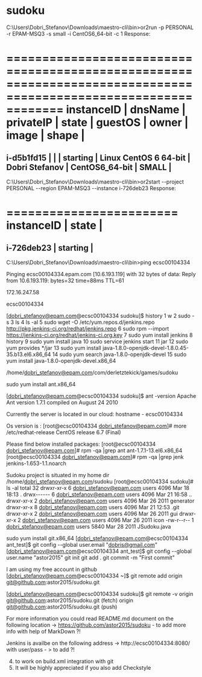 # sudoku

C:\Users\Dobri_Stefanov\Downloads\maestro-cli\bin>or2run -p PERSONAL -r EPAM-MSQ3 -s small -i CentOS6_64-bit -c 1
Response:


================================================================================================================
 instanceID | dnsName | privateIP | state    | guestOS               | owner          | image          | shape |
================================================================================================================
 i-d5b1fd15 |         |           | starting | Linux CentOS 6 64-bit | Dobri Stefanov | CentOS6_64-bit | SMALL |
----------------------------------------------------------------------------------------------------------------

C:\Users\Dobri_Stefanov\Downloads\maestro-cli\bin>or2start --project PERSONAL --region EPAM-MSQ3 --instance i-726deb23
Response:


========================
 instanceID | state    |
========================
 i-726deb23 | starting |
------------------------


C:\Users\Dobri_Stefanov\Downloads\maestro-cli\bin>ping ecsc00104334

Pinging ecsc00104334.epam.com [10.6.193.119] with 32 bytes of data:
Reply from 10.6.193.119: bytes=32 time=88ms TTL=61


172.16.247.58


ecsc00104334

[dobri_stefanov@epam.com@ecsc00104334 sudoku]$ history
    1  w
    2  sudo -s
    3  ls
    4  ls -al
    5  sudo wget -O /etc/yum.repos.d/jenkins.repo http://pkg.jenkins-ci.org/redhat/jenkins.repo
    6  sudo rpm --import https://jenkins-ci.org/redhat/jenkins-ci.org.key
    7  sudo yum install jenkins
    8  history
    9  sudo yum install java
   10  sudo service jenkins start
   11  jar
   12  sudo yum provides */jar
   13  sudo yum install java-1.8.0-openjdk-devel-1.8.0.45-35.b13.el6.x86_64
   14  sudo yum search java-1.8.0-openjdk-devel
   15  sudo yum install java-1.8.0-openjdk-devel.x86_64

/home/dobri_stefanov@epam.com/com/derletztekick/games/sudoku

sudo yum install ant.x86_64

[dobri_stefanov@epam.com@ecsc00104334 sudoku]$ ant -version
Apache Ant version 1.7.1 compiled on August 24 2010


Currently the server is located in our cloud: hostname - ecsc00104334

Os version is : 
[root@ecsc00104334 dobri_stefanov@epam.com]# more /etc/redhat-release
CentOS release 6.7 (Final)


Please find below installed packages:
[root@ecsc00104334 dobri_stefanov@epam.com]# rpm -qa |grep ant
ant-1.7.1-13.el6.x86_64
[root@ecsc00104334 dobri_stefanov@epam.com]# rpm -qa |grep jenk
jenkins-1.653-1.1.noarch

Sudoku project is situated in my home dir 
/home/dobri_stefanov@epam.com/sudoku
[root@ecsc00104334 sudoku]# ls -al
total 32
drwxr-xr-x 6 dobri_stefanov@epam.com users 4096 Mar 18 18:13 .
drwx------ 6 dobri_stefanov@epam.com users 4096 Mar 21 16:58 ..
drwxr-xr-x 2 dobri_stefanov@epam.com users 4096 Mar 26  2011 generator
drwxr-xr-x 8 dobri_stefanov@epam.com users 4096 Mar 21 12:53 .git
drwxr-xr-x 2 dobri_stefanov@epam.com users 4096 Mar 26  2011 gui
drwxr-xr-x 2 dobri_stefanov@epam.com users 4096 Mar 26  2011 icon
-rw-r--r-- 1 dobri_stefanov@epam.com users 5840 Mar 28  2011 JSudoku.java


sudo yum install git.x86_64
[dobri_stefanov@epam.com@ecsc00104334 ant_test]$ git config --global user.email "dobris@gmail.com"
[dobri_stefanov@epam.com@ecsc00104334 ant_test]$ git config --global user.name "astor2015"
git init
git add .
git commit -m "First commit"


I am using my free account in github 
[dobri_stefanov@epam.com@ecsc00104334 ~]$ git remote add origin git@github.com:astor2015/sudoku.git



[dobri_stefanov@epam.com@ecsc00104334 sudoku]$ git remote -v
origin  git@github.com:astor2015/sudoku.git (fetch)
origin  git@github.com:astor2015/sudoku.git (push)

For more information you could read README.md document on the following location -> https://github.com/astor2015/sudoku  - to add more info with help of MarkDown ?!


Jenkins is availbe on the following address -> http://ecsc00104334:8080/ with user/pass - > to add ?!

4. to work on build.xml integration with git 
5. It will be highly appreciated if you also add Checkstyle










